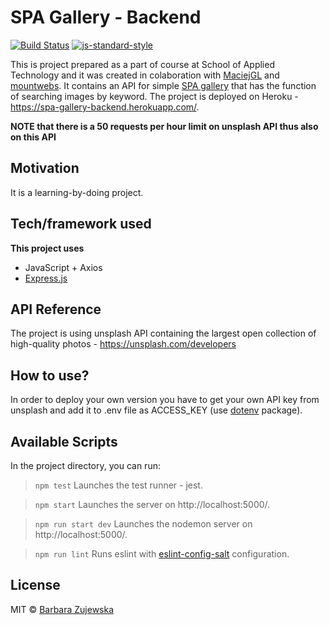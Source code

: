 # SPA Gallery - Backend

[![Build Status](https://travis-ci.com/travis-ci/travis-web.svg?branch=master)](https://travis-ci.com/travis-ci/travis-web)
[![js-standard-style](https://img.shields.io/badge/code%20style-standard-brightgreen.svg?style=flat)](https://github.com/feross/standard)
 
This is project prepared as a part of course at School of Applied Technology </salt> and it was created in colaboration with [MaciejGL](https://github.com/MaciejGL) and [mountwebs](https://github.com/mountwebs). It contains an API for simple [SPA gallery](https://github.com/b-zuj/spa-gallery-frontend) that has the function of searching images by keyword. The project is deployed on Heroku - https://spa-gallery-backend.herokuapp.com/.

**NOTE that there is a 50 requests per hour limit on unsplash API thus also on this API**

## Motivation
It is a learning-by-doing project.

## Tech/framework used
<b>This project uses</b>
- JavaScript + Axios
- [Express.js](https://webpack.js.org/)

## API Reference
The project is using unsplash API containing the largest open collection of high-quality photos - https://unsplash.com/developers

## How to use?
In order to deploy your own version you have to get your own API key from unsplash and add it to .env file as ACCESS_KEY (use [dotenv](https://www.npmjs.com/package/dotenv) package).

## Available Scripts
In the project directory, you can run:

> `npm test`
Launches the test runner - jest.

> `npm start`
Launches the server on http://localhost:5000/.

> `npm run start dev`
Launches the nodemon server on http://localhost:5000/.

> `npm run lint`
Runs eslint with [eslint-config-salt](https://github.com/appliedtechnology/eslint-config-salt) configuration.

## License
MIT © [Barbara Zujewska]()
